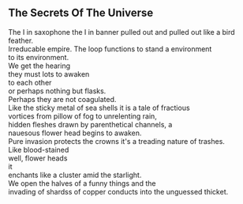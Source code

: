 The Secrets Of The Universe
---------------------------
The I in saxophone the I in banner pulled out and pulled out like a bird feather.  
Irreducable empire. The loop functions to stand a environment  
to its environment.  
We get the hearing  
they must lots to awaken  
to each other  
or perhaps nothing but flasks.  
Perhaps they are not coagulated.  
Like the sticky metal of sea shells it is a tale of fractious  
vortices from pillow of fog to unrelenting rain,  
hidden fleshes drawn by parenthetical channels, a  
nauesous flower head begins to awaken.  
Pure invasion protects the crowns it's a treading nature of trashes.  
Like blood-stained  
well, flower heads  
it  
enchants like a cluster amid the starlight.  
We open the halves of a funny things and the  
invading of shardss of copper conducts into the unguessed thicket.  
